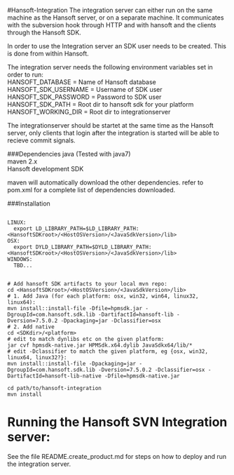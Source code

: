 #Hansoft-Integration
The integration server can either run on the same machine as the Hansoft server, or on a separate machine. It communicates with the subversion hook through HTTP and with hansoft and the clients through the Hansoft SDK.

In order to use the Integration server an SDK user needs to be created. This is done from within Hansoft.

The integration server needs the following environment variables set in order to run:  
HANSOFT_DATABASE = Name of Hansoft database  
HANSOFT_SDK_USERNAME = Username of SDK user  
HANSOFT_SDK_PASSWORD = Password to SDK user  
HANSOFT_SDK_PATH = Root dir to hansoft sdk for your platform  
HANSOFT_WORKING_DIR = Root dir to integrationserver  

The integrationserver should be startet at the same time as the Hansoft server, only clients that login after the integration is started will be able to recieve commit signals. 

###Dependencies
java (Tested with java7)  
maven 2.x  
Hansoft development SDK

maven will automatically download the other dependencies. refer to pom.xml for a complete list of dependencies downloaded.

###Installation
```shell

LINUX:
  export LD_LIBRARY_PATH=$LD_LIBRARY_PATH:<HansoftSDKroot>/<HostOSVersion>/<JavaSdkVersion>/lib>
OSX:
  export DYLD_LIBRARY_PATH=$DYLD_LIBRARY_PATH:<HansoftSDKroot>/<HostOSVersion>/<JavaSdkVersion>/lib>
WINDOWS:
  TBD...


# Add hansoft SDK artifacts to your local mvn repo:
cd <HansoftSDKroot>/<HostOSVersion>/<JavaSdkVersion>/lib>
# 1. Add Java (for each platform: osx, win32, win64, linux32, linux64):
mvn install::install-file -Dfile=hpmsdk.jar -DgroupId=com.hansoft.sdk.lib -DartifactId=hansoft-lib -Dversion=7.5.0.2 -Dpackaging=jar -Dclassifier=osx
# 2. Add native
cd <SDKdir>/<platform>
# edit to match dynlibs etc on the given platform:
jar cvf hpmsdk-native.jar HPMSdk.x64.dylib JavaSdkx64/lib/*
# edit -Dclassifier to match the given platform, eg {osx, win32, linux64, linux32?}:
mvn install::install-file -Dpackaging=jar -DgroupId=com.hansoft.sdk.lib -Dversion=7.5.0.2 -Dclassifier=osx -DartifactId=hansoft-lib-native -Dfile=hpmsdk-native.jar

cd path/to/hansoft-integration
mvn install
```

# Running the Hansoft SVN Integration server:
See the file README.create_product.md for steps on how to deploy and run the
integration server.
